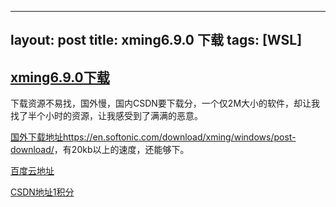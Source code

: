 
---
layout: post
title: xming6.9.0 下载
tags: [WSL]
---

## [xming6.9.0下载]()

下载资源不易找，国外慢，国内CSDN要下载分，一个仅2M大小的软件，却让我找了半个小时的资源，让我感受到了满满的恶意。

<!-- more -->

[国外下载地址](https://en.softonic.com/download/xming/windows/post-download)<https://en.softonic.com/download/xming/windows/post-download/>，有20kb以上的速度，还能够下。

[百度云地址](https://pan.baidu.com/s/1wMDA-8zqd8eiu6iGWGPqFQ)

[CSDN地址1积分](https://download.csdn.net/download/qq_18801027/10924654)